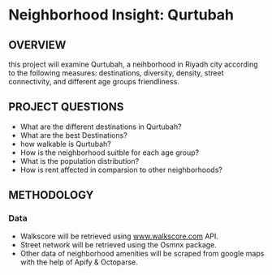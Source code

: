 # Neighborhood Insight: Qurtubah

## OVERVIEW
this project will examine Qurtubah, a neihborhood in Riyadh city according to the following measures: destinations, diversity, density, street connectivity, and different age groups friendliness. 

## PROJECT QUESTIONS  
- What are the different destinations in Qurtubah?
- What are the best Destinations?
- how walkable is Qurtubah?
- How is the neighborhood suitble for each age group?
- What is the population distribution?
- How is rent affected in comparsion to other neighborhoods?

## METHODOLOGY  

### Data

- Walkscore will be retrieved using www.walkscore.com API.
- Street network will be retrieved using the Osmnx package.
- Other data of neighborhood amenities will be scraped from google maps with the help of Apify & Octoparse.
